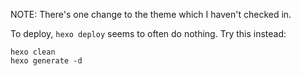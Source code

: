 
NOTE: There's one change to the theme which I haven't checked in.

To deploy, `hexo deploy` seems to often do nothing. Try this instead:

    hexo clean
    hexo generate -d

